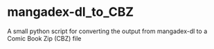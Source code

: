 # mangadex-dl_to_CBZ
A small python script for converting the output from mangadex-dl to a Comic Book Zip (CBZ) file
